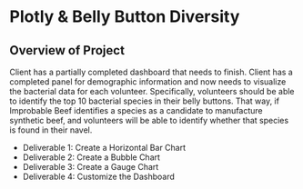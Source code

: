 # Plotly & Belly Button Diversity

## Overview of Project

Client has a partially completed dashboard that needs to finish. Client has a completed panel for demographic information and now needs to visualize the bacterial data for each volunteer. Specifically, volunteers should be able to identify the top 10 bacterial species in their belly buttons. That way, if Improbable Beef identifies a species as a candidate to manufacture synthetic beef, and volunteers will be able to identify whether that species is found in their navel.

- Deliverable 1: Create a Horizontal Bar Chart
- Deliverable 2: Create a Bubble Chart
- Deliverable 3: Create a Gauge Chart
- Deliverable 4: Customize the Dashboard